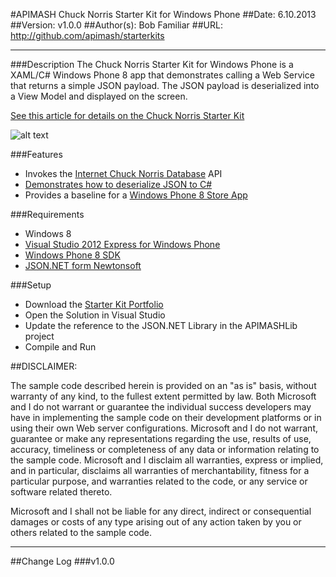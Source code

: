 #APIMASH Chuck Norris Starter Kit for Windows Phone
##Date: 6.10.2013
##Version: v1.0.0
##Author(s): Bob Familiar
##URL: http://github.com/apimash/starterkits

----------
###Description
The Chuck Norris Starter Kit for Windows Phone is a XAML/C# Windows Phone 8 app that demonstrates calling a Web Service that returns a simple JSON payload. The JSON payload is deserialized into a View Model and displayed on the screen.

[See this article for details on the Chuck Norris Starter Kit][1]

![alt text][2]

###Features
 - Invokes the [Internet Chuck Norris Database][3] API
 - [Demonstrates how to deserialize JSON to C#][4]
 - Provides a baseline for a [Windows Phone 8 Store App][5]

###Requirements

 - Windows 8
 - [Visual Studio 2012 Express for Windows Phone][6]
 - [Windows Phone 8 SDK][7]
 - [JSON.NET form Newtonsoft][8]


###Setup
    

 - Download the [Starter Kit Portfolio][9]
 - Open the Solution in Visual Studio
 - Update the reference to the JSON.NET Library in the APIMASHLib project
 - Compile and Run

##DISCLAIMER: 

The sample code described herein is provided on an "as is" basis, without warranty of any kind, to the fullest extent permitted by law. Both Microsoft and I do not warrant or guarantee the individual success developers may have in implementing the sample code on their development platforms or in using their own Web server configurations. 
Microsoft and I do not warrant, guarantee or make any representations regarding the use, results of use, accuracy, timeliness or completeness of any data or information relating to the sample code. Microsoft and I disclaim all warranties, express or implied, and in particular, disclaims all warranties of merchantability, fitness for a particular purpose, and warranties related to the code, or any service or software related thereto. 

Microsoft and I shall not be liable for any direct, indirect or consequential damages or costs of any type arising out of any action taken by you or others related to the sample code.

----------

##Change Log
###v1.0.0


  [1]: http://theundocumentedapi.com/index.php/apimash-chuck-norris-starter-kit-for-windows-phone-8/
  [2]: https://raw.github.com/apimash/StarterKits/master/APIMASH_CNorris_StarterKit_Phone/APIMASH_CNorris_StarterKit_Screen1.png "Chuck Norris Starter Kit"
  [3]: http://www.icndb.com/
  [4]: http://theundocumentedapi.com/index.php/apimash-json-deserialization-for-c-developers/
  [5]: http://dev.windowsphone.com/en-us
  [6]: http://www.microsoft.com/visualstudio/eng/products/visual-studio-express-for-windows-phone
  [7]: http://dev.windowsphone.com/en-us/downloadsdk
  [8]: https://json.codeplex.com/
  [9]: http://apimash.github.io/StarterKits
